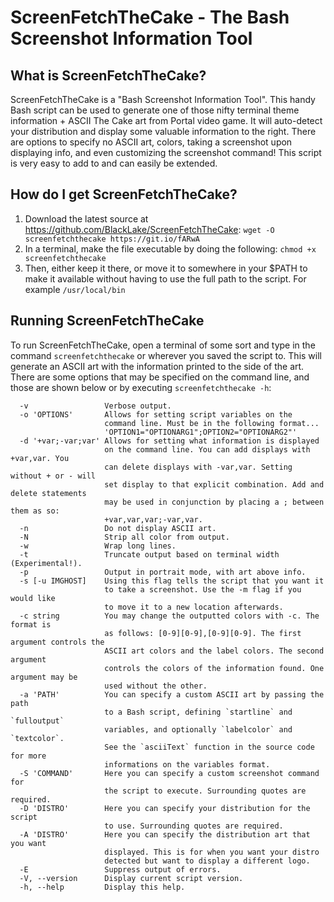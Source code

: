 
# ScreenFetchTheCake - The Bash Screenshot Information Tool

## What is ScreenFetchTheCake?

ScreenFetchTheCake is a "Bash Screenshot Information Tool". This handy Bash
script can be used to generate one of those nifty terminal theme
information + ASCII The Cake art from Portal video game.
It will auto-detect your distribution and display some valuable information 
to the right. There are options to specify no ASCII art, colors, taking a
screenshot upon displaying info, and even customizing the screenshot
command! This script is very easy to add to and can easily be extended.

## How do I get ScreenFetchTheCake?

1. Download the latest source at https://github.com/BlackLake/ScreenFetchTheCake: `wget -O screenfetchthecake https://git.io/fARwA`
2. In a terminal, make the file executable by doing the following: `chmod +x screenfetchthecake`
3. Then, either keep it there, or move it to somewhere in your $PATH to make it available without having to use the full path to the script. For example `/usr/local/bin`

## Running ScreenFetchTheCake

To run ScreenFetchTheCake, open a terminal of some sort and type in the command `screenfetchthecake`
or wherever you saved the script to. This will generate an ASCII art with the
information printed to the side of the art. There are some options that may be
specified on the command line, and those are shown below or by executing `screenfetchthecake -h`:

      -v                 Verbose output.
      -o 'OPTIONS'       Allows for setting script variables on the
                         command line. Must be in the following format...
                         'OPTION1="OPTIONARG1";OPTION2="OPTIONARG2"'
      -d '+var;-var;var' Allows for setting what information is displayed
                         on the command line. You can add displays with +var,var. You
                         can delete displays with -var,var. Setting without + or - will
                         set display to that explicit combination. Add and delete statements
                         may be used in conjunction by placing a ; between them as so:
                         +var,var,var;-var,var.
      -n                 Do not display ASCII art.
      -N                 Strip all color from output.
      -w                 Wrap long lines.
      -t                 Truncate output based on terminal width (Experimental!).
      -p                 Output in portrait mode, with art above info.
      -s [-u IMGHOST]    Using this flag tells the script that you want it
                         to take a screenshot. Use the -m flag if you would like
                         to move it to a new location afterwards.
      -c string          You may change the outputted colors with -c. The format is
                         as follows: [0-9][0-9],[0-9][0-9]. The first argument controls the
                         ASCII art colors and the label colors. The second argument
                         controls the colors of the information found. One argument may be
                         used without the other.
      -a 'PATH'          You can specify a custom ASCII art by passing the path
                         to a Bash script, defining `startline` and `fulloutput`
                         variables, and optionally `labelcolor` and `textcolor`.
                         See the `asciiText` function in the source code for more
                         informations on the variables format.
      -S 'COMMAND'       Here you can specify a custom screenshot command for
                         the script to execute. Surrounding quotes are required.
      -D 'DISTRO'        Here you can specify your distribution for the script
                         to use. Surrounding quotes are required.
      -A 'DISTRO'        Here you can specify the distribution art that you want
                         displayed. This is for when you want your distro
                         detected but want to display a different logo.
      -E                 Suppress output of errors.
      -V, --version      Display current script version.
      -h, --help         Display this help.

